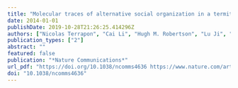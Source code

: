 ```yaml
---
title: "Molecular traces of alternative social organization in a termite genome"
date: 2014-01-01
publishDate: 2019-10-28T21:26:25.414296Z
authors: ["Nicolas Terrapon", "Cai Li", "Hugh M. Robertson", "Lu Ji", "Xuehong Meng", "Warren Booth", "Zhensheng Chen", "Christopher P. Childers", "Karl M. Glastad", "Kaustubh Gokhale", "Johannes Gowin", "Wulfila Gronenberg", "Russell A. Hermansen", "Haofu Hu", "Brendan G. Hunt", "Ann Kathrin Huylmans", "Sayed M. S. Khalil", "Robert D. Mitchell", "Monica C. Munoz-Torres", "Julie A. Mustard", "Hailin Pan", "Justin T. Reese", "Michael E. Scharf", "Fengming Sun", "Heiko Vogel", "Jin Xiao", "Wei Yang", "Zhikai Yang", "Zuoquan Yang", "Jiajian Zhou", "Jiwei Zhu", "Colin S. Brent", "Christine G. Elsik", "Michael A. D. Goodisman", "David A. Liberles", "R. Michael Roe", "Edward L. Vargo", "Andreas Vilcinskas", "Jun Wang", "Erich Bornberg-Bauer", "Judith Korb", "Guojie Zhang", "Jürgen Liebig"]
publication_types: ["2"]
abstract: ""
featured: false
publication: "*Nature Communications*"
url_pdf: "https://doi.org/10.1038/ncomms4636 https://www.nature.com/articles/ncomms4636.pdf"
doi: "10.1038/ncomms4636"
---
```


